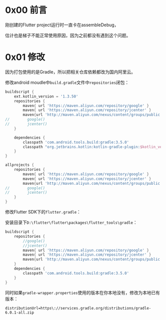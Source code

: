 # 0x00 前言

刚创建的Flutter project运行时一直卡在assembleDebug，

估计也是梯子不能正常使用原因，因为之前都没有遇到这个问题。

# 0x01 修改

因为打包使用的是Gradle，所以把相关仓库依赖都改为国内阿里云。

修改android moudle中`build.gradle`文件中`repositories`闭包：

```groovy
buildscript {
    ext.kotlin_version = '1.3.50'
    repositories {
        maven{ url 'https://maven.aliyun.com/repository/google' }
        maven{ url 'https://maven.aliyun.com/repository/jcenter' }
        maven{url 'http://maven.aliyun.com/nexus/content/groups/public'}
//        google()
//        jcenter()
    }

    dependencies {
        classpath 'com.android.tools.build:gradle:3.5.0'
        classpath "org.jetbrains.kotlin:kotlin-gradle-plugin:$kotlin_version"
    }
}

allprojects {
    repositories {
        maven{ url 'https://maven.aliyun.com/repository/google' }
        maven{ url 'https://maven.aliyun.com/repository/jcenter' }
        maven{url 'http://maven.aliyun.com/nexus/content/groups/public'}
//        google()
//        jcenter()
    }
}
```



修改Flutter SDK下的`flutter.gradle`：

安装目录下`D:\flutter\flutter\packages\flutter_tools\gradle`：

```groovy
buildscript {
    repositories {
        //google()
        //jcenter()
		maven{ url 'https://maven.aliyun.com/repository/google' }
        maven{ url 'https://maven.aliyun.com/repository/jcenter' }
        maven{url 'http://maven.aliyun.com/nexus/content/groups/public'}
    }
    dependencies {
        classpath 'com.android.tools.build:gradle:3.5.0'
    }
}
```





同时如果`gradle-wrapper.properties`使用的版本在你本地没有，修改为本地已有版本：

`distributionUrl=https\://services.gradle.org/distributions/gradle-6.0.1-all.zip`